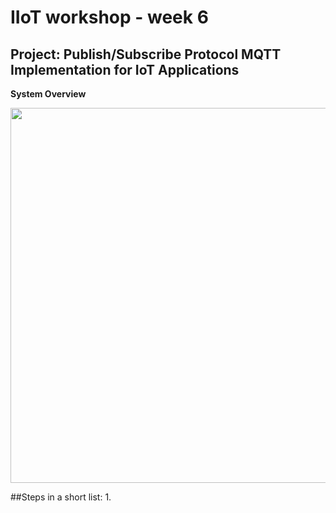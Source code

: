 # IIoT workshop - week 6
## Project: Publish/Subscribe Protocol MQTT Implementation for IoT Applications
**System Overview**

<img src="https://github.com/JZ2211/IIoT_wk6/assets/100505718/4633c632-8b88-48df-8f11-c8efd9d43982" width="600">

##Steps in a short list:
1. 
